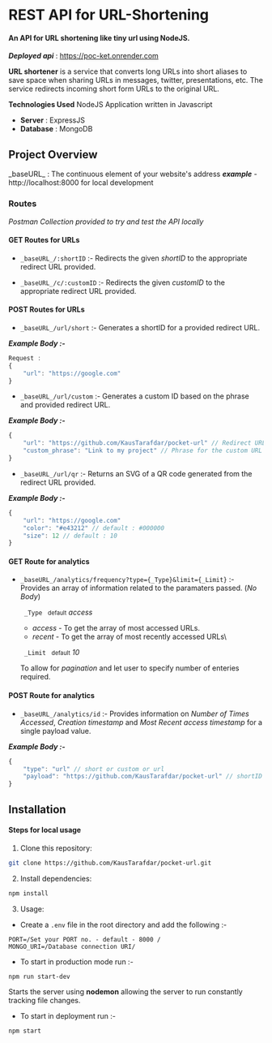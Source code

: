 # REST API for URL-Shortening

#### An API for URL shortening like tiny url using NodeJS.

***Deployed api*** :  https://poc-ket.onrender.com

**URL shortener** is a service that converts long URLs into short aliases to save space when sharing URLs in messages, twitter, presentations, etc. The service redirects incoming short form URLs to the original URL.

**Technologies Used**
NodeJS Application written in Javascript
- **Server** : ExpressJS 
- **Database** : MongoDB

## Project Overview

\_baseURL_ : The continuous element of your website's address
***example*** - http://localhost:8000 for local development

### Routes

*Postman Collection provided to try and test the API locally*

#### **GET Routes for URLs**

- `_baseURL_/:shortID` :- Redirects the given *shortID* to the  appropriate redirect URL provided.

- `_baseURL_/c/:customID` :- Redirects the given *customID* to the appropriate redirect URL provided.

#### **POST Routes for URLs**

- `_baseURL_/url/short`  :- Generates a shortID for a provided redirect URL.

***Example Body :-***
```js
Request :
{
    "url": "https://google.com"
} 
```
- `_baseURL_/url/custom` :- Generates a custom ID based on the phrase and provided redirect URL.

***Example Body :-***
```js
{
    "url": "https://github.com/KausTarafdar/pocket-url" // Redirect URL
    "custom_phrase": "Link to my project" // Phrase for the custom URL
}
```

- `_baseURL_/url/qr` :- Returns an SVG of a QR code generated from the redirect URL provided.

***Example Body :-***
```js
{
    "url": "https://google.com"
    "color": "#e43212" // default : #000000
    "size": 12 // default : 10
}
```

#### **GET Route for analytics**

- `_baseURL_/analytics/frequency?type={_Type}&limit={_Limit}` :- Provides an array of information related to the paramaters passed. (*No Body*)

  `  _Type  ` <span style="font-size:0.8em;">default</span> *access*

  - *access* - To get the array of most accessed URLs.
  - *recent* - To get the array of most recently accessed URLs\


  `  _Limit  ` <span style="font-size:0.8em;">default</span> *10*

  To allow for *pagination* and let user to specify number of enteries required.

#### **POST Route for analytics**

- `_baseURL_/analytics/id` :- Provides information on *Number of Times Accessed*, *Creation timestamp* and *Most Recent access timestamp* for a single payload value.

***Example Body :-***
```js
{
    "type": "url" // short or custom or url
    "payload": "https://github.com/KausTarafdar/pocket-url" // shortID or customID or URL_to_website
}
```

## Installation

#### Steps for local usage

1. Clone this repository:

```sh
git clone https://github.com/KausTarafdar/pocket-url.git
```

2. Install dependencies:

```sh
npm install
```

3. Usage:
- Create a `.env` file in the root directory and add the following :- 

```
PORT=/Set your PORT no. - default - 8000 /
MONGO_URI=/Database connection URI/
```
- To start in production mode run :-

```sh
npm run start-dev
```
Starts the server using **nodemon** allowing the server to run constantly tracking file changes.

- To start in deployment run :-

```sh
npm start
```



